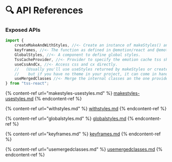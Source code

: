 # 🔍 API References

### Exposed APIs

```typescript
import {
    createMakeAndWithStyles, //<- Create an instance of makeStyles() and withStyles() for your theme.
    keyframes, //<- The function as defined in @emotion/react and @emotion/css
    GlobalStyles, //<- A component to define global styles.
    TssCacheProvider, //<- Provider to specify the emotion cache tss should use.
    useCssAndCx, //<- Access css and cx directly.
    //   (Usually you'll use useStyles returned by makeStyles or createMakeStyles for that purpose
    //    but if you have no theme in your project, it can come in handy.)
    useMergedClasses //<- Merge the internal classes an the one provided as props into a single classes object.
} from "tss-react";
```

{% content-ref url="makestyles-usestyles.md" %}
[makestyles-usestyles.md](makestyles-usestyles.md)
{% endcontent-ref %}

{% content-ref url="withstyles.md" %}
[withstyles.md](withstyles.md)
{% endcontent-ref %}

{% content-ref url="globalstyles.md" %}
[globalstyles.md](globalstyles.md)
{% endcontent-ref %}

{% content-ref url="keyframes.md" %}
[keyframes.md](keyframes.md)
{% endcontent-ref %}

{% content-ref url="usemergedclasses.md" %}
[usemergedclasses.md](usemergedclasses.md)
{% endcontent-ref %}
